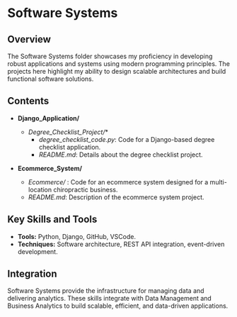 # Software Systems

## Overview
The Software Systems folder showcases my proficiency in developing robust applications and systems using modern programming principles. The projects here highlight my ability to design scalable architectures and build functional software solutions.

## Contents
- **Django_Application/**
  - *Degree_Checklist_Project/**
    - *degree_checklist_code.py*: Code for a Django-based degree checklist application.
    - *README.md*: Details about the degree checklist project.
  
- **Ecommerce_System/**
  - *Ecommerce/* : Code for an ecommerce system designed for a multi-location chiropractic business.
  - *README.md*: Description of the ecommerce system project.

## Key Skills and Tools
- **Tools:** Python, Django, GitHub, VSCode.
- **Techniques:** Software architecture, REST API integration, event-driven development.

## Integration
Software Systems provide the infrastructure for managing data and delivering analytics. These skills integrate with Data Management and Business Analytics to build scalable, efficient, and data-driven applications.
